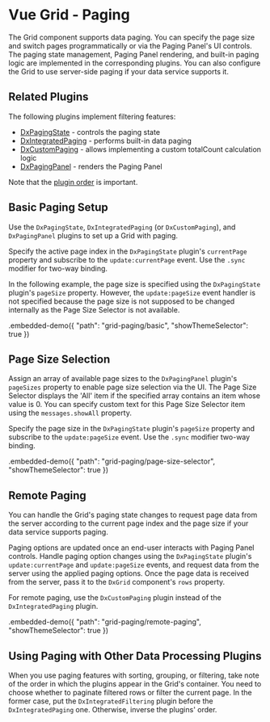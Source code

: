 # Vue Grid - Paging

The Grid component supports data paging. You can specify the page size and switch pages programmatically or via the Paging Panel's UI controls. The paging state management, Paging Panel rendering, and built-in paging logic are implemented in the corresponding plugins. You can also configure the Grid to use server-side paging if your data service supports it.

## Related Plugins

The following plugins implement filtering features:

- [DxPagingState](../reference/paging-state.md) - controls the paging state
- [DxIntegratedPaging](../reference/integrated-paging.md) - performs built-in data paging
- [DxCustomPaging](../reference/custom-paging.md) - allows implementing a custom totalCount calculation logic
- [DxPagingPanel](../reference/paging-panel.md) - renders the Paging Panel

Note that the [plugin order](./plugin-overview.md#plugin-order) is important.

## Basic Paging Setup

Use the `DxPagingState`, `DxIntegratedPaging` (or `DxCustomPaging`), and `DxPagingPanel` plugins to set up a Grid with paging.

Specify the active page index in the `DxPagingState` plugin's `currentPage` property and subscribe to the `update:currentPage` event. Use the `.sync` modifier for two-way binding.

In the following example, the page size is specified using the `DxPagingState` plugin's `pageSize` property. However, the `update:pageSize` event handler is not specified because the page size is not supposed to be changed internally as the Page Size Selector is not available.

.embedded-demo({ "path": "grid-paging/basic", "showThemeSelector": true })

## Page Size Selection

Assign an array of available page sizes to the `DxPagingPanel` plugin's `pageSizes` property to enable page size selection via the UI. The Page Size Selector displays the 'All' item if the specified array contains an item whose value is 0. You can specify custom text for this Page Size Selector item using the `messages.showAll` property.

Specify the page size in the `DxPagingState` plugin's `pageSize` property and subscribe to the `update:pageSize` event. Use the `.sync` modifier two-way binding.

.embedded-demo({ "path": "grid-paging/page-size-selector", "showThemeSelector": true })

## Remote Paging

You can handle the Grid's paging state changes to request page data from the server according to the current page index and the page size if your data service supports paging.

Paging options are updated once an end-user interacts with Paging Panel controls. Handle paging option changes using the `DxPagingState` plugin's `update:currentPage` and `update:pageSize` events, and request data from the server using the applied paging options. Once the page data is received from the server, pass it to the `DxGrid` component's `rows` property.

For remote paging, use the `DxCustomPaging` plugin instead of the `DxIntegratedPaging` plugin.

.embedded-demo({ "path": "grid-paging/remote-paging", "showThemeSelector": true })

## Using Paging with Other Data Processing Plugins

When you use paging features with sorting, grouping, or filtering, take note of the order in which the plugins appear in the Grid's container. You need to choose whether to paginate filtered rows or filter the current page. In the former case, put the `DxIntegratedFiltering` plugin before the `DxIntegratedPaging` one. Otherwise, inverse the plugins' order.
